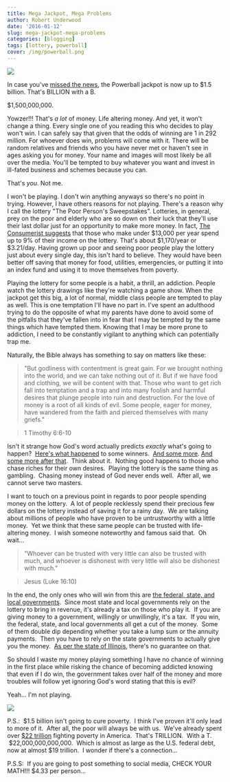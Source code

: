 ```yaml
---
title: Mega Jackpot, Mega Problems
author: Robert Underwood
date: '2016-01-12'
slug: mega-jackpot-mega-problems
categories: [blogging]
tags: [lottery, powerball]
cover: /img/powerball.png
---
```


![](/img/powerball.png)

In case you've [missed the news](http://money.cnn.com/2016/01/12/news/current-powerball-jackpot-billion/), the Powerball jackpot is now up to $1.5 billion. That's BILLION with a B.

$1,500,000,000.

Yowzer!!! That's *a lot* of money. Life altering money. And yet, it won't change a thing. Every single one of you reading this who decides to play won't win. I can safely say that given that the odds of winning are 1 in 292 million. For whoever does win, problems will come with it. There will be random relatives and friends who you have never met or haven't see in ages asking you for money. Your name and images will most likely be all over the media. You'll be tempted to buy whatever you want and invest in ill-fated business and schemes because you can.

That's *you*. Not me.

I won't be playing. I don't win anything anyways so there's no point in trying.  However, I have others reasons for not playing.  There's a reason why I call the lottery "The Poor Person's Sweepstakes".  Lotteries, in general, prey on the poor and elderly who are so down on their luck that they'll use their last dollar just for an opportunity to make more money.  In fact, [The Consumerist suggests](http://consumerist.com/2010/05/26/poor-people-spend-9-of-income-on-lottery-tickets/) that those who make under \$13,000 per year spend up to 9% of their income on the lottery.  That's about \$1,170/year or \$3.21/day.  Having grown up poor and seeing poor people play the lottery just about every single day, this isn't hard to believe.  They would have been better off saving that money for food, utilities, emergencies, or putting it into an index fund and using it to move themselves from poverty.

Playing the lottery for some people is a habit, a thrill, an addiction.   People watch the lottery drawings like they're watching a game show.   When the jackpot get this big, a lot of normal, middle class people are tempted to play as well.  This is one temptation I'll have no part in.  I've spent an adulthood trying to do the opposite of what my parents have done to avoid some of the pitfalls that they've fallen into in fear that I may be tempted by the same things which have tempted them.  Knowing that I may be more prone to addiction, I need to be constantly vigilant to anything which can potentially trap me.

Naturally, the Bible always has something to say on matters like these:

> "But godliness with contentment is great gain.  For we brought nothing into the world, and we can take nothing out of it.  But if we have food and clothing, we will be content with that.  Those who want to get rich fall into temptation and a trap and into many foolish and harmful desires that plunge people into ruin and destruction.  For the love of money is a root of all kinds of evil. Some people, eager for money, have wandered from the faith and pierced themselves with many griefs."

> 1 Timothy 6:6-10

Isn't it strange how God's word actually predicts *exactly* what's going to happen?  [Here's what happened](http://www.nydailynews.com/life-style/tragic-stories-lottery-winners-article-1.2492941) to some winners.  [And some more](http://www.therichest.com/rich-list/poorest-list/10-lottery-winners-who-went-broke/). [And some more after that](http://www.businessinsider.com/17-lottery-winners-who-blew-it-all-2013-5?op=1).  Think about it.  Nothing good happens to those who chase riches for their own desires.  Playing the lottery is the same thing as gambling.  Chasing money instead of God never ends well.  After all, we cannot serve two masters.

I want to touch on a previous point in regards to poor people spending money on the lottery.  A lot of people recklessly spend their precious few dollars on the lottery instead of saving it for a rainy day.  We are talking about millions of people who have proven to be untrustworthy with a little money.  Yet we think that these same people can be trusted with life-altering money.  I wish someone noteworthy and famous said that.  Oh wait...

> "Whoever can be trusted with very little can also be trusted with much, and whoever is dishonest with very little will also be dishonest with much."

> Jesus (Luke 16:10)

In the end, the only ones who will win from this are [the federal, state, and local governments](http://www.marketwatch.com/story/i-already-know-the-winner-of-the-next-powerball-drawing-2016-01-10).  Since most state and local governments rely on the lottery to bring in revenue, it's already a tax on those who play it.  If you are giving money to a government, willingly or unwillingly, it's a tax.  If you win, the federal, state, and local governments all get a cut of the money.  Some of them double dip depending whether you take a lump sum or the annuity payments.  Then you have to rely on the state governments to actually give you the money.  [As per the state of Illinois](http://www.foxnews.com/politics/2015/10/15/unlucky-winners-illinois-lottery-halts-payouts-over-600.html), there's no guarantee on that.

So should I waste my money playing something I have no chance of winning in the first place while risking the chance of becoming addicted knowing that even if I do win, the government takes over half of the money and more troubles will follow yet ignoring God's word stating that this is evil?

Yeah... I'm not playing.

![](http://cdn.barstoolsports.com/wp-content/uploads/2016/01/11/Screen-Shot-2016-01-11-at-12.13.20-PM.png)

P.S.:  \$1.5 billion isn't going to cure poverty.  I think I've proven it'll only lead to more of it.  After all, the poor will always be with us.  We've already spent over [\$22 trillion](http://www.heritage.org/research/reports/2014/09/the-war-on-poverty-after-50-years) fighting poverty in America.  That's TRILLION.  With a T.  \$22,000,000,000,000.  Which is almost as large as the U.S. federal debt, now at almost \$19 trillion.  I wonder if there's a connection...

P.S.S:  If you are going to post something to social media, CHECK YOUR MATH!!! \$4.33 per person...